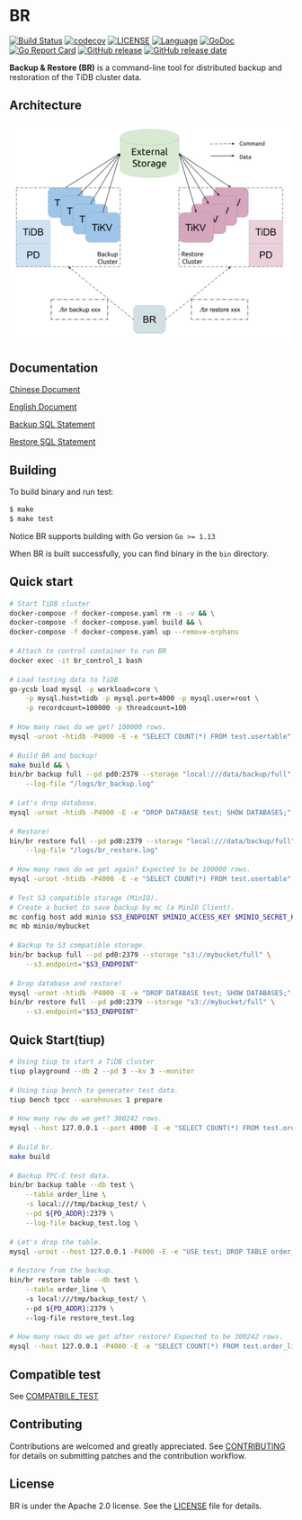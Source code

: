 # BR

[![Build Status](https://internal.pingcap.net/idc-jenkins/job/build_br_multi_branch/job/master/badge/icon)](https://internal.pingcap.net/idc-jenkins/job/build_br_multi_branch/job/master/)
[![codecov](https://codecov.io/gh/pingcap/br/branch/master/graph/badge.svg)](https://codecov.io/gh/pingcap/br)
[![LICENSE](https://img.shields.io/github/license/pingcap/br.svg)](https://github.com/pingcap/br/blob/master/LICENSE)
[![Language](https://img.shields.io/badge/Language-Go-blue.svg)](https://golang.org/)
[![GoDoc](https://img.shields.io/badge/Godoc-reference-blue.svg)](https://godoc.org/github.com/pingcap/br)
[![Go Report Card](https://goreportcard.com/badge/github.com/pingcap/br)](https://goreportcard.com/report/github.com/pingcap/br)
[![GitHub release](https://img.shields.io/github/tag/pingcap/br.svg?label=release)](https://github.com/pingcap/br/releases)
[![GitHub release date](https://img.shields.io/github/release-date/pingcap/br.svg)](https://github.com/pingcap/br/releases)

**Backup & Restore (BR)** is a command-line tool for distributed backup and restoration of the TiDB cluster data.

## Architecture

<img src="images/arch.svg?sanitize=true" alt="architecture" width="600"/>

## Documentation

[Chinese Document](https://docs.pingcap.com/zh/tidb/v4.0/backup-and-restore-tool)

[English Document](https://docs.pingcap.com/tidb/v4.0/backup-and-restore-tool)

[Backup SQL Statement](https://docs.pingcap.com/tidb/v4.0/sql-statement-backup)

[Restore SQL Statement](https://docs.pingcap.com/tidb/v4.0/sql-statement-restore)

## Building

To build binary and run test:

```bash
$ make
$ make test
```

Notice BR supports building with Go version `Go >= 1.13`

When BR is built successfully, you can find binary in the `bin` directory.

## Quick start

```sh
# Start TiDB cluster
docker-compose -f docker-compose.yaml rm -s -v && \
docker-compose -f docker-compose.yaml build && \
docker-compose -f docker-compose.yaml up --remove-orphans

# Attach to control container to run BR
docker exec -it br_control_1 bash

# Load testing data to TiDB
go-ycsb load mysql -p workload=core \
    -p mysql.host=tidb -p mysql.port=4000 -p mysql.user=root \
    -p recordcount=100000 -p threadcount=100

# How many rows do we get? 100000 rows.
mysql -uroot -htidb -P4000 -E -e "SELECT COUNT(*) FROM test.usertable"

# Build BR and backup!
make build && \
bin/br backup full --pd pd0:2379 --storage "local:///data/backup/full" \
    --log-file "/logs/br_backup.log"

# Let's drop database.
mysql -uroot -htidb -P4000 -E -e "DROP DATABASE test; SHOW DATABASES;"

# Restore!
bin/br restore full --pd pd0:2379 --storage "local:///data/backup/full" \
    --log-file "/logs/br_restore.log"

# How many rows do we get again? Expected to be 100000 rows.
mysql -uroot -htidb -P4000 -E -e "SELECT COUNT(*) FROM test.usertable"

# Test S3 compatible storage (MinIO).
# Create a bucket to save backup by mc (a MinIO Client).
mc config host add minio $S3_ENDPOINT $MINIO_ACCESS_KEY $MINIO_SECRET_KEY && \
mc mb minio/mybucket

# Backup to S3 compatible storage.
bin/br backup full --pd pd0:2379 --storage "s3://mybucket/full" \
    --s3.endpoint="$S3_ENDPOINT"

# Drop database and restore!
mysql -uroot -htidb -P4000 -E -e "DROP DATABASE test; SHOW DATABASES;" && \
bin/br restore full --pd pd0:2379 --storage "s3://mybucket/full" \
    --s3.endpoint="$S3_ENDPOINT"
```

## Quick Start(tiup)

```sh
# Using tiup to start a TiDB cluster
tiup playground --db 2 --pd 3 --kv 3 --monitor

# Using tiup bench to generater test data.
tiup bench tpcc --warehouses 1 prepare

# How many row do we get? 300242 rows.
mysql --host 127.0.0.1 --port 4000 -E -e "SELECT COUNT(*) FROM test.order_line" -u root -p

# Build br.
make build

# Backup TPC-C test data.
bin/br backup table --db test \
	--table order_line \
	-s local:///tmp/backup_test/ \
	--pd ${PD_ADDR}:2379 \
	--log-file backup_test.log \
					
# Let's drop the table.
mysql -uroot --host 127.0.0.1 -P4000 -E -e "USE test; DROP TABLE order_line; show tables" -u root -p

# Restore from the backup.
bin/br restore table --db test \
	--table order_line \ 
	-s local:///tmp/backup_test/ \ 
	--pd ${PD_ADDR}:2379 \ 
	--log-file restore_test.log

# How many rows do we get after restore? Expected to be 300242 rows.
mysql --host 127.0.0.1 -P4000 -E -e "SELECT COUNT(*) FROM test.order_line" -uroot -p
```

## Compatible test

See [COMPATBILE_TEST](./COMPATIBLE_TEST.md)

## Contributing

Contributions are welcomed and greatly appreciated. See [CONTRIBUTING](./CONTRIBUTING.md)
for details on submitting patches and the contribution workflow.

## License

BR is under the Apache 2.0 license. See the [LICENSE](./LICENSE.md) file for details.
